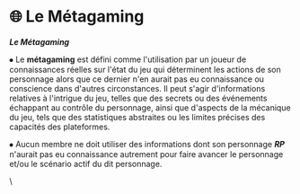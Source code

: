 # 🌐 Le Métagaming

_**Le Métagaming**_



⦁ Le **métagaming** est défini comme l'utilisation par un joueur de connaissances réelles sur l'état du jeu qui déterminent les actions de son personnage alors que ce dernier n'en aurait pas eu connaissance ou conscience dans d'autres circonstances. Il peut s'agir d'informations relatives à l'intrigue du jeu, telles que des secrets ou des événements échappant au contrôle du personnage, ainsi que d'aspects de la mécanique du jeu, tels que des statistiques abstraites ou les limites précises des capacités des plateformes.

⦁ Aucun membre ne doit utiliser des informations dont son personnage _**RP**_ n'aurait pas eu connaissance autrement pour faire avancer le personnage et/ou le scénario actif du dit personnage.

\
